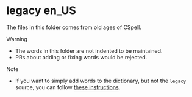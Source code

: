 # legacy en_US

The files in this folder comes from old ages of CSpell.

> [!WARNING]
> - The words in this folder are not indented to be maintained.
> - PRs about adding or fixing words would be rejected.

> [!NOTE]
> - If you want to simply add words to the dictionary, but not the `legacy` source, you can follow
> [these instructions](https://github.com/streetsidesoftware/cspell-dicts/blob/main/dictionaries/en_US/src/README.md).

